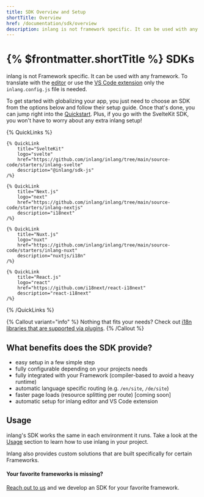 ```yaml
---
title: SDK Overview and Setup
shortTitle: Overview
href: /documentation/sdk/overview
description: inlang is not framework specific. It can be used with any framework such as React, Vue, Svelte, Next.js, etc.
---
```


# {% $frontmatter.shortTitle %} SDKs

inlang is not Framework specific. It can be used with any framework. To translate with the [editor](/editor) or use the [VS Code extension](https://marketplace.visualstudio.com/items?itemName=inlang.vs-code-extension) only the `inlang.config.js` file is needed.

To get started with globalizing your app, you just need to choose an SDK from the options below and follow their setup guide. Once that's done, you can jump right into the [Quickstart](/documentation/quick-start). Plus, if you go with the SvelteKit SDK, you won't have to worry about any extra inlang setup!

{% QuickLinks %}

    {% QuickLink
        title="SvelteKit"
        logo="svelte"
        href="https://github.com/inlang/inlang/tree/main/source-code/starters/inlang-svelte"
        description="@inlang/sdk-js"
    /%}

    {% QuickLink
        title="Next.js"
        logo="next"
        href="https://github.com/inlang/inlang/tree/main/source-code/starters/inlang-nextjs"
        description="i18next"
    /%}

    {% QuickLink
        title="Nuxt.js"
        logo="nuxt"
        href="https://github.com/inlang/inlang/tree/main/source-code/starters/inlang-nuxt"
        description="nuxtjs/i18n"
    /%}

    {% QuickLink
        title="React.js"
        logo="react"
        href="https://github.com/i18next/react-i18next"
        description="react-i18next"
    /%}

{% /QuickLinks %}

{% Callout variant="info" %}
Nothing that fits your needs? Check out [i18n libraries that are supported via plugins](/documentation/plugins/registry).
{% /Callout %}

## What benefits does the SDK provide?

- easy setup in a few simple step
- fully configurable depending on your projects needs
- fully integrated with your Framework (compiler-based to avoid a heavy runtime)
- automatic language specific routing (e.g. `/en/site`, `/de/site`)
- faster page loads (resource splitting per route) [coming soon]
- automatic setup for inlang editor and VS Code extension

## Usage

inlang's SDK works the same in each environment it runs. Take a look at the [Usage](/documentation/sdk/usage) section to learn how to use inlang in your project.

Inlang also provides custom solutions that are built specifically for certain Frameworks.

#### Your favorite frameworks is missing?

[Reach out to us](https://github.com/inlang/inlang/discussions) and we develop an SDK for your favorite framework.
